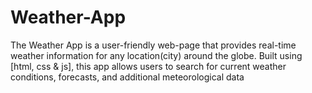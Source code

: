 # Weather-App
The Weather App is a user-friendly web-page that provides real-time weather information for any location(city) around the globe. Built using [html, css &amp; js], this app allows users to search for current weather conditions, forecasts, and additional meteorological data
